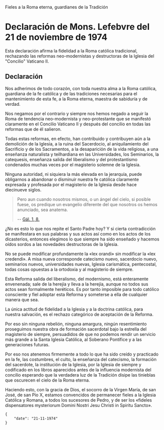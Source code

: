 Fieles a la Roma eterna, guardianes de la Tradición

# Declaración de Mons. Lefebvre del 21 de noviembre de 1974

Esta declaración afirma la fidelidad a la Roma católica tradicional, rechazando 
las reformas neo-modernistas y destructoras de la Iglesia del "Concilio" 
Vaticano II.

## Declaración

Nos adherimos de todo corazón, con toda nuestra alma a la Roma católica, guardiana 
de la fe católica y de las tradiciones necesarias para el mantenimiento de esta fe, 
a la Roma eterna, maestra de sabiduría y de verdad.

Nos negamos por el contrario y siempre nos hemos negado a seguir la Roma de 
tendencia neo-modernista y neo-protestante que se manifestó claramente en el 
Concilio Vaticano II y después del concilio en todas las reformas que de él salieron.

Todas estas reformas, en efecto, han contribuido y contribuyen aún a la demolición 
de la Iglesia, a la ruina del Sacerdocio, al aniquilamiento del Sacrificio y de 
los Sacramentos, a la desaparición de la vida religiosa, a una enseñanza naturalista 
y teilhardiana en las Universidades, los Seminarios, la catequesis, enseñanza 
salida del liberalismo y del protestantismo condenados muchas veces por el 
magisterio solemne de la Iglesia.

Ninguna autoridad, ni siquiera la más elevada en la jerarquía, puede obligarnos 
a abandonar o disminuir nuestra fe católica claramente expresada y profesada por 
el magisterio de la Iglesia desde hace diecinueve siglos.

> Pero aun cuando nosotros mismos, o un ángel del cielo, si posible fuese, os 
> predique un evangelio diferente del que nosotros os hemos anunciado, sea anatema.
>
> -- [Gál. 1, 8.](https://www.bibliatodo.com/la-biblia/Torres-amat/galatas-1)

¿No es esto lo que nos repite el Santo Padre hoy? Y si cierta contradicción se 
manifestara en sus palabras y sus actos así como en los actos de los dicasterios, 
entonces elegimos lo que siempre ha sido enseñado y hacemos oídos sordos a las 
novedades destructoras de la Iglesia.

No se puede modificar profundamente la «lex orandi» sin modificar la «lex credendi». 
A misa nueva corresponde catecismo nuevo, sacerdocio nuevo, seminarios nuevos, 
universidades nuevas, Iglesia carismática, pentecostal, todas cosas opuestas a 
la ortodoxia y al magisterio de siempre.

Esta Reforma salida del liberalismo, del modernismo, está enteramente envenenada; 
sale de la herejía y lleva a la herejía, aunque no todos sus actos sean formalmente 
heréticos. Es por tanto imposible para todo católico consciente y fiel adoptar 
esta Reforma y someterse a ella de cualquier manera que sea.

La única actitud de fidelidad a la Iglesia y a la doctrina católica, para nuestra 
salvación, es el rechazo categórico de aceptación de la Reforma.

Por eso sin ninguna rebelión, ninguna amargura, ningún resentimiento proseguimos 
nuestra obra de formación sacerdotal bajo la estrella del magisterio de siempre, 
persuadidos de que no podemos rendir un servicio más grande a la Santa Iglesia 
Católica, al Soberano Pontífice y a las generaciones futuras.

Por eso nos atenemos firmemente a todo lo que ha sido creído y practicado en la 
fe, las costumbres, el culto, la enseñanza del catecismo, la formación del sacerdote, 
la institución de la Iglesia, por la Iglesia de siempre y codificado en los libros 
aparecidos antes de la influencia modernista del concilio esperando que la verdadera 
luz de la Tradición disipe las tinieblas que oscurecen el cielo de la Roma eterna.

Haciendo esto, con la gracia de Dios, el socorro de la Virgen María, de san José, 
de san Pío X, estamos convencidos de permanecer fieles a la Iglesia Católica y 
Romana, a todos los sucesores de Pedro, y de ser los «fideles dispensatores 
mysteriorum Domini Nostri Jesu Christi in Spiritu Sancto».

```
{
    "date": "21-11-1974"
}
```